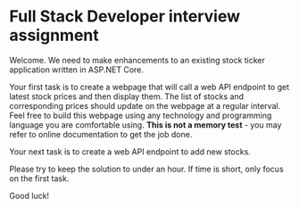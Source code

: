 # Full Stack Developer interview assignment

Welcome. We need to make enhancements to an existing stock ticker application written in ASP.NET Core.

Your first task is to create a webpage that will call a web API endpoint to get latest stock prices and then display them. The list of stocks and corresponding prices should update on the webpage at a regular interval. Feel free to build this webpage using any technology and programming language you are comfortable using. **This is not a memory test** - you may refer to online documentation to get the job done.

Your next task is to create a web API endpoint to add new stocks.

Please try to keep the solution to under an hour. If time is short, only focus on the first task.

Good luck!
